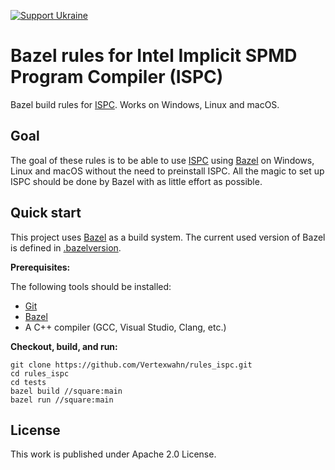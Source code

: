 [![Support Ukraine](https://img.shields.io/badge/Support-Ukraine-FFD500?style=flat&labelColor=005BBB)](https://opensource.fb.com/support-ukraine)

# Bazel rules for Intel Implicit SPMD Program Compiler (ISPC)

Bazel build rules for [ISPC](https://ispc.github.io/).
Works on Windows, Linux and macOS.

## Goal 

The goal of these rules is to be able to use  [ISPC](https://ispc.github.io/) using [Bazel](https://bazel.build/) on Windows, 
Linux and macOS without the need to preinstall ISPC. 
All the magic to set up ISPC should be done by Bazel with as little effort as possible.

## Quick start

This project uses [Bazel](https://bazel.build/) as a build system. 
The current used version of Bazel is defined in [.bazelversion](tests/.bazelversion).

**Prerequisites:**

The following tools should be installed:
- [Git](https://git-scm.com/)
- [Bazel](https://bazel.build/install)
- A C++ compiler (GCC, Visual Studio, Clang, etc.)

**Checkout, build, and run:**

```shell
git clone https://github.com/Vertexwahn/rules_ispc.git
cd rules_ispc
cd tests
bazel build //square:main
bazel run //square:main
```

## License

This work is published under Apache 2.0 License.
